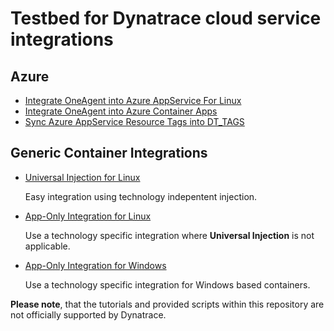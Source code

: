 # Testbed for Dynatrace cloud service integrations

## Azure
* [Integrate OneAgent into Azure AppService For Linux](azure-app-service-linux/README.md)
* [Integrate OneAgent into  Azure Container Apps](azure-container-apps.md)
* [Sync Azure AppService Resource Tags into DT_TAGS](https://github.com/dtPaTh/cloud-service-integrations/blob/main/apply-tags-for-appservices-as-envvar.ps1)

## Generic Container Integrations
* [Universal Injection for Linux](container-integration/universal-injection.md)

    Easy integration using technology indepentent injection. 
    
* [App-Only Integration for Linux](container-integration/application-only.md)

    Use a technology specific integration where **Universal Injection** is not applicable.

* [App-Only Integration for Windows](container-integration/application-only-windows.md)

    Use a technology specific integration for Windows based containers.


**Please note**, that the tutorials and provided scripts within this repository are not officially supported by Dynatrace. 
